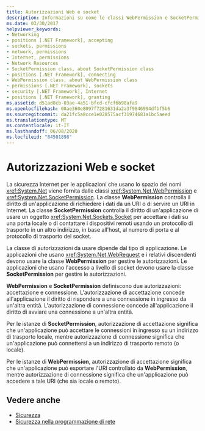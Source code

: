 ```yaml
---
title: Autorizzazioni Web e socket
description: Informazioni su come le classi WebPermission e SocketPermission forniscono la sicurezza Internet per l'uso dello spazio dei nomi System.Net nel .NET Framework.
ms.date: 03/30/2017
helpviewer_keywords:
- Networking
- positions [.NET Framework], accepting
- sockets, permissions
- network, permissions
- Internet, permissions
- Network Resources
- SocketPermission class, about SocketPermission class
- positions [.NET Framework], connecting
- WebPermission class, about WebPermission class
- permissions [.NET Framework], sockets
- security [.NET Framework], Internet
- positions [.NET Framework], granting
ms.assetid: d51ad8cb-03ae-4a51-bfcd-cfcf6b98afa9
ms.openlocfilehash: 08ae360e8097f7281631da2a3f9846994dfbf5b6
ms.sourcegitcommit: da21fc5a8cce1e028575acf31974681a1bc5aeed
ms.translationtype: MT
ms.contentlocale: it-IT
ms.lasthandoff: 06/08/2020
ms.locfileid: "84501898"
---
```

# <a name="web-and-socket-permissions"></a>Autorizzazioni Web e socket
La sicurezza Internet per le applicazioni che usano lo spazio dei nomi <xref:System.Net> viene fornita dalle classi <xref:System.Net.WebPermission> e <xref:System.Net.SocketPermission>. La classe **WebPermission** controlla il diritto di un'applicazione di richiedere i dati da un URI o di servire un URI in Internet. La classe **SocketPermission** controlla il diritto di un'applicazione di usare un oggetto <xref:System.Net.Sockets.Socket> per accettare i dati su una porta locale o di contattare i dispositivi remoti usando un protocollo di trasporto in un altro indirizzo, in base all'host, al numero di porta e al protocollo di trasporto del socket.  
  
 La classe di autorizzazioni da usare dipende dal tipo di applicazione. Le applicazioni che usano <xref:System.Net.WebRequest> e i relativi discendenti devono usare la classe **WebPermission** per gestire le autorizzazioni. Le applicazioni che usano l'accesso a livello di socket devono usare la classe **SocketPermission** per gestire le autorizzazioni.  
  
 **WebPermission** e **SocketPermission** definiscono due autorizzazioni: accettazione e connessione. L'autorizzazione di accettazione concede all'applicazione il diritto di rispondere a una connessione in ingresso da un'altra entità. L'autorizzazione di connessione concede all'applicazione il diritto di avviare una connessione a un'altra entità.  
  
 Per le istanze di **SocketPermission**, autorizzazione di accettazione significa che un'applicazione può accettare le connessioni in ingresso su un indirizzo di trasporto locale, mentre autorizzazione di connessione significa che un'applicazione può connettersi a un indirizzo di trasporto remoto (o locale).  
  
 Per le istanze di **WebPermission**, autorizzazione di accettazione significa che un'applicazione può esportare l'URI controllato da **WebPermission**, mentre autorizzazione di connessione significa che un'applicazione può accedere a tale URI (che sia locale o remoto).  
  
## <a name="see-also"></a>Vedere anche

- [Sicurezza](../../standard/security/index.md)
- [Sicurezza nella programmazione di rete](security-in-network-programming.md)
